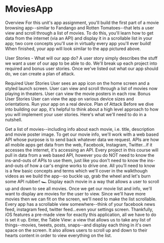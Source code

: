 # MoviesApp 

Overview
For this unit's app assignment, you'll build the first part of a movie browsing app--similar to Fandango and Rotten Tomatoes--that lets a user view and scroll through a list of movies. To do this, you'll learn how to get data from the internet (via an API) and display it in a scrollable list in your app; two core concepts you'll use in virtually every app you'll ever build! When finished, your app will look similar to the app pictured above.

User Stories - What will our app do?
A user story simply describes the stuff we want a user of our app to be able to do. We'll break up each project into required and bonus user stories. Once we've listed out what our app should do, we can create a plan of attack.

Required User Stories
User sees an app icon on the home screen and a styled launch screen.
User can view and scroll through a list of movies now playing in theaters.
User can view the movie posters in each row.
Bonus User Stories
User can view the app on various device sizes and orientations.
Run your app on a real device.
Plan of Attack
Before we dive into building our app, it's helpful to think about a high level approach to how you will implement your user stories. Here's what we'll need to do in a nutshell.

Get a list of movies--including info about each movie, i.e. title, description and movie poster image.
To get our movie info, we'll work with a web based API whose purpose is to send back whatever data we request. APIs are how all mobile apps get data from the web, Facebook, Instagram, Twitter...if it accesses the internet, it's accessing an API. Every project in this course will pull in data from a web based API, however you do NOT need to know the ins-and-outs of APIs to use them, just like you don't need to know the ins-and-outs of how a car's engine works to drive one. All you'll need to know is a few basic concepts and terms which we'll cover in the walkthough videos as we build the app--so buckle up, grab the wheel and let's burn some API rubber! 🏎
Display each movie in a way that allows a user to scroll up and down to see all movies.
Once we get our movie list and info, we'll want to display are movies for the user to view. Since we'll have more movies then we can fit on the screen, we'll need to make the list scrollable. Every app has a scrollable view somewhere--think of your facebook news feed, instagram feed, twitter feed...even your settings screen. Thankfully, iOS features a pre-made view for exactly this application, all we have to do is set it up. Enter, the Table View: a view that allows us to take any list of things--movies, tweets, posts, snaps--and display each thing in it's own space on the screen. It also allows users to scroll up and down to their hearts content in order to view everything on the list.
